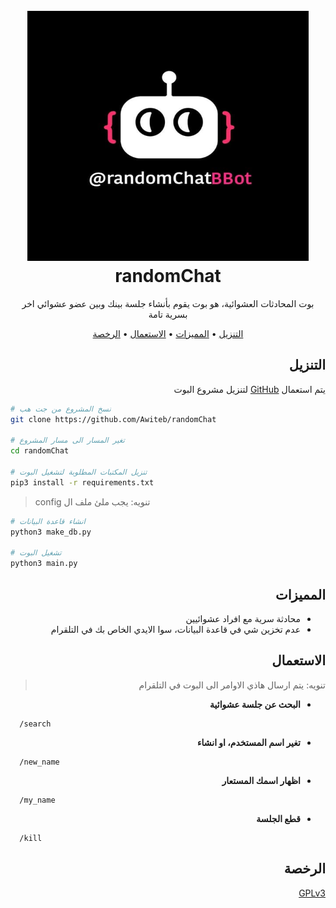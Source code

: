 <h1 align="center">
  <br>
  <a><img width="450" height="400" src="./img/randomChatBBOT_image.jpg" alt="randomChat - img"></a>
  <br>
  randomChat
  <br>
</h1>


<p align="center">بوت المحادثات العشوائية، هو بوت يقوم بأنشاء جلسة بينك وبين عضو عشوائي اخر بسرية تامة</p>



<p align="center">
  <a href="#التنزيل">التنزيل</a>
  •
  <a href="#المميزات">المميزات</a>
  •
  <a href="#الاستعمال">الاستعمال</a>
  •
  <a href="#الرخصة">الرخصة</a>
</p>


<div dir="rtl">

## التنزيل

يتم استعمال [GitHub](https://github.com) لتنزيل مشروع البوت

<div dir="ltr">

```bash
# نسخ المشروع من جت هب
git clone https://github.com/Awiteb/randomChat

# تغير المسار الى مسار المشروع
cd randomChat

# تنزيل المكتبات المطلوبة لتشغيل البوت
pip3 install -r requirements.txt
```
> config تنويه: يجب ملئ ملف ال 
```bash
# انشاء قاعدة البيانات
python3 make_db.py

# تشغيل البوت
python3 main.py
```
<div dir="rtl">

## المميزات

* محادثة سرية مع افراد عشوائيين
* عدم تخزين شي في قاعدة البيانات، سوا الايدي الخاص بك في التلقرام


## الاستعمال

> تنويه: يتم ارسال هاذي الاوامر الى البوت في التلقرام

* <b>البحث عن جلسة عشوائية</b>

<div dir="ltr">

      /search
<div dir="rtl">

* <b>تغير اسم المستخدم، او انشاء</b>

<div dir="ltr">

      /new_name
<div dir="rtl">

* <b>اظهار اسمك المستعار</b>

<div dir="ltr">

      /my_name
<div dir="rtl">

* <b>قطع الجلسة</b>

<div dir="ltr">

      /kill

<div dir="rtl">

## الرخصة
[GPLv3](https://www.gnu.org/licenses/gpl-3.0.html)